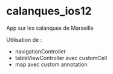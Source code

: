 # calanques_ios12
App sur les calanques de Marseille

Utilisation de :
  - navigationController
  - tableViewController avec customCell
  - map avec custom annotation
